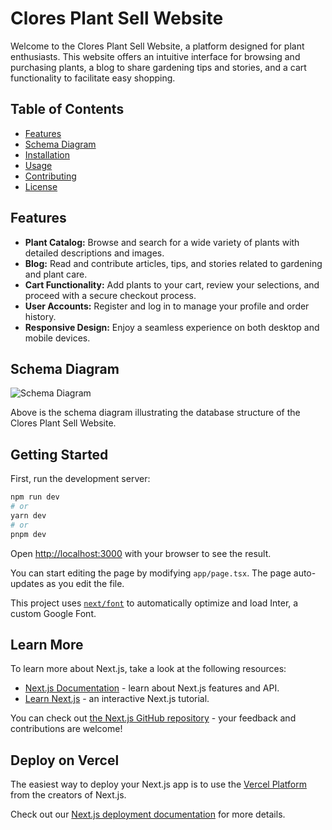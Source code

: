 # Clores Plant Sell Website

Welcome to the Clores Plant Sell Website, a platform designed for plant enthusiasts. This website offers an intuitive interface for browsing and purchasing plants, a blog to share gardening tips and stories, and a cart functionality to facilitate easy shopping.

## Table of Contents

- [Features](#features)
- [Schema Diagram](#schema-diagram)
- [Installation](#installation)
- [Usage](#usage)
- [Contributing](#contributing)
- [License](#license)

## Features

- **Plant Catalog:** Browse and search for a wide variety of plants with detailed descriptions and images.
- **Blog:** Read and contribute articles, tips, and stories related to gardening and plant care.
- **Cart Functionality:** Add plants to your cart, review your selections, and proceed with a secure checkout process.
- **User Accounts:** Register and log in to manage your profile and order history.
- **Responsive Design:** Enjoy a seamless experience on both desktop and mobile devices.

## Schema Diagram

![Schema Diagram](insert-image-path-here.png)

Above is the schema diagram illustrating the database structure of the Clores Plant Sell Website.

## Getting Started

First, run the development server:

```bash
npm run dev
# or
yarn dev
# or
pnpm dev
```

Open [http://localhost:3000](http://localhost:3000) with your browser to see the result.

You can start editing the page by modifying `app/page.tsx`. The page auto-updates as you edit the file.

This project uses [`next/font`](https://nextjs.org/docs/basic-features/font-optimization) to automatically optimize and load Inter, a custom Google Font.

## Learn More

To learn more about Next.js, take a look at the following resources:

- [Next.js Documentation](https://nextjs.org/docs) - learn about Next.js features and API.
- [Learn Next.js](https://nextjs.org/learn) - an interactive Next.js tutorial.

You can check out [the Next.js GitHub repository](https://github.com/vercel/next.js/) - your feedback and contributions are welcome!

## Deploy on Vercel

The easiest way to deploy your Next.js app is to use the [Vercel Platform](https://vercel.com/new?utm_medium=default-template&filter=next.js&utm_source=create-next-app&utm_campaign=create-next-app-readme) from the creators of Next.js.

Check out our [Next.js deployment documentation](https://nextjs.org/docs/deployment) for more details.
